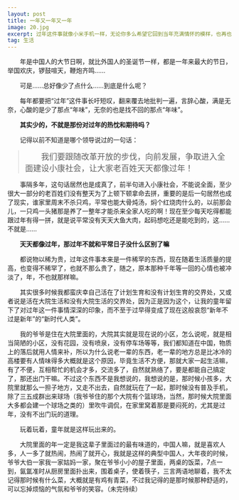 ```yaml
---
layout: post
title: 一年又一年又一年
image: 20.jpg
excerpt: 过年这件事就像小米手机一样，无论你多么希望它回到当年充满情怀的模样，也再也回不去了
tag: 生活
---
```

　　年是中国人的大节日啊，就比外国人的圣诞节一样，都是一年来最大的节日，举国欢庆，锣鼓喧天，鞭炮齐鸣……

　　可是……总好像少了点什么……到底是什么呢？

　　每年都要把“过年”这件事长吁短叹，翻来覆去地批判一遍，言辞心酸，满是无奈，心酸的是少了那点“年味”，无奈的也是找不回的那点“年味”。

　　**其实少的，不就是那份对过年的热忱和期待吗？**

　　记得以前不知道是哪个领导说过的一句话：

><font size="4">　　我们要跟随改革开放的步伐，向前发展，争取进入全面建设小康社会，让大家老百姓天天都像过年！</font>

　　事隔多年，这句话居然也是成真了，前半句进入小康社会，不能说全面，至少很大一部分的老百姓们没有整天为了上顿下顿拿命去拼，重要的是后一句居然也成了现实，谁家里周末不杀只鸡，平常也能大骨炖汤，焖个红烧肉什么的，以前那会儿，一只鸡一头猪那是养了一整年才能杀来全家人吃的啊！现在至少每天吃得都能跟过年有得一拼，就是说平常没有天天大鱼大肉，起码想吃还是能吃到的，这……不就是……

　　**天天都像过年，那过年不就和平常日子没什么区别了嘛**

　　都说物以稀为贵，过年这件事本来是一件稀罕的东西，现在随着生活质量的提高，也变得不稀罕了，也就不那么贵了，随之，原本那种千年等一回的心情也被冲淡了，年，不也就那样嘛。

　　其实很多时候我都蛮庆幸自己活在了计划生育和没有计划生育的交界处，又或者说是活在大院生活和没有大院生活的交界处，因为正是因为这个，让我的童年留下了对过年这一件事情深深的印象，而不至于过早得变成了现在这般哀怨“新年不过是新年”的“新时代人类”。

　　我的爷爷是住在大院里面的，大院其实就是现在说的小区，怎么说呢，就是相当简陋的小区，没有花园，没有喷泉，没有停车场等等，我们都知道在中国，物质上的落后就用人情来补，所以为什么说老一辈的东西，老一辈的地方总是比冰冷的高楼要有人情味得多大概就是这个原因，毕竟生活不方便，那就大家一起生活嘛，有了不便，互相帮忙的机会才多，交流多了，自然就熟络了，要是都能自己搞定了，那还出门干嘛。不过这个东西不是我想说的，我想说的是，那时候小孩多，大院里就那么一担子地方，又走不出去，自然就玩在了一起，那时候没有普及手机，除了三五成群出来球场（我爷爷住的那个大院有个篮球场，当然，那时候大院里面大多都会建一个球场之类的）里吹牛调侃，在家里窝着那是要闷死的，尤其是过年，没有不出门玩的道理。

　　玩着玩着，童年就是这样玩出来的。

　　大院里面的年一定是我这辈子里面过的最有味道的，中国人嘛，就是喜欢人多，人一多了就热闹，热闹了就开心，我就是这样的典型中国人，大年夜的时候，爷爷大伯一家我一家姑妈一家，聚在爷爷小小的屋子里面，两桌的饭菜，7点一到，氤氲准时从厨房里面扑出来，围着桌子，使着筷子，三言两语地聊着，我不太记得那时候有什么菜，大概就是有鸡有青菜，不过我记得的是那时候那种舒适的，可以忘掉烦恼的气氛和爷爷的笑容。（未完待续）